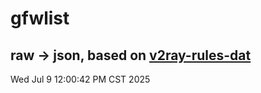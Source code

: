 # gfwlist
## raw -> json, based on [v2ray-rules-dat](https://github.com/Loyalsoldier/v2ray-rules-dat)
Wed Jul  9 12:00:42 PM CST 2025

